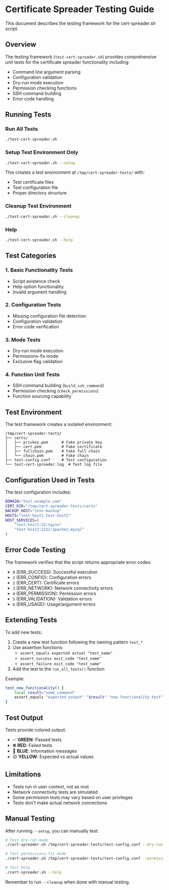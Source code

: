 # Certificate Spreader Testing Guide

This document describes the testing framework for the cert-spreader.sh script.

## Overview

The testing framework (`test-cert-spreader.sh`) provides comprehensive unit tests for the certificate spreader functionality including:

- Command line argument parsing
- Configuration validation  
- Dry-run mode execution
- Permission checking functions
- SSH command building
- Error code handling

## Running Tests

### Run All Tests
```bash
./test-cert-spreader.sh
```

### Setup Test Environment Only
```bash
./test-cert-spreader.sh --setup
```
This creates a test environment at `/tmp/cert-spreader-tests/` with:
- Test certificate files
- Test configuration file
- Proper directory structure

### Cleanup Test Environment
```bash
./test-cert-spreader.sh --cleanup
```

### Help
```bash
./test-cert-spreader.sh --help
```

## Test Categories

### 1. Basic Functionality Tests
- Script existence check
- Help option functionality
- Invalid argument handling

### 2. Configuration Tests
- Missing configuration file detection
- Configuration validation
- Error code verification

### 3. Mode Tests
- Dry-run mode execution
- Permissions-fix mode
- Exclusive flag validation

### 4. Function Unit Tests
- SSH command building (`build_ssh_command`)
- Permission checking (`check_permissions`)
- Function sourcing capability

## Test Environment

The test framework creates a isolated environment:

```
/tmp/cert-spreader-tests/
├── certs/
│   ├── privkey.pem      # Fake private key
│   ├── cert.pem         # Fake certificate
│   ├── fullchain.pem    # Fake full chain
│   └── chain.pem        # Fake chain
├── test-config.conf     # Test configuration
└── test-cert-spreader.log  # Test log file
```

## Configuration Used in Tests

The test configuration includes:
```bash
DOMAIN="test.example.com"
CERT_DIR="/tmp/cert-spreader-tests/certs"
BACKUP_HOST="test-backup"
HOSTS="test-host1 test-host2"
HOST_SERVICES=(
    "test-host1:22:nginx"
    "test-host2:2222:apache2,mysql"
)
```

## Error Code Testing

The framework verifies that the script returns appropriate error codes:

- `0` (ERR_SUCCESS): Successful execution
- `1` (ERR_CONFIG): Configuration errors
- `2` (ERR_CERT): Certificate errors  
- `3` (ERR_NETWORK): Network connectivity errors
- `4` (ERR_PERMISSION): Permission errors
- `5` (ERR_VALIDATION): Validation errors
- `6` (ERR_USAGE): Usage/argument errors

## Extending Tests

To add new tests:

1. Create a new test function following the naming pattern `test_*`
2. Use assertion functions:
   - `assert_equals expected actual "test_name"`
   - `assert_success exit_code "test_name"`
   - `assert_failure exit_code "test_name"`
3. Add the test to the `run_all_tests()` function

Example:
```bash
test_new_functionality() {
    local result="some_command"
    assert_equals "expected_output" "$result" "new functionality test"
}
```

## Test Output

Tests provide colored output:
- ✅ **GREEN**: Passed tests
- ❌ **RED**: Failed tests  
- 🔵 **BLUE**: Information messages
- 🟡 **YELLOW**: Expected vs actual values

## Limitations

- Tests run in user context, not as root
- Network connectivity tests are simulated
- Some permission tests may vary based on user privileges
- Tests don't make actual network connections

## Manual Testing

After running `--setup`, you can manually test:

```bash
# Test dry-run mode
./cert-spreader.sh /tmp/cert-spreader-tests/test-config.conf --dry-run

# Test permissions-fix mode
./cert-spreader.sh /tmp/cert-spreader-tests/test-config.conf --permissions-fix --dry-run

# Test help
./cert-spreader.sh --help
```

Remember to run `--cleanup` when done with manual testing.